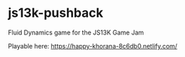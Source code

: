 # js13k-pushback
Fluid Dynamics game for the JS13K Game Jam

Playable here: https://happy-khorana-8c6db0.netlify.com/
